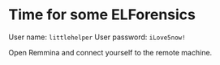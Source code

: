 # Time for some ELForensics

User name: `littlehelper`
User password: `iLove5now!`

Open Remmina and connect yourself to the remote machine. 

